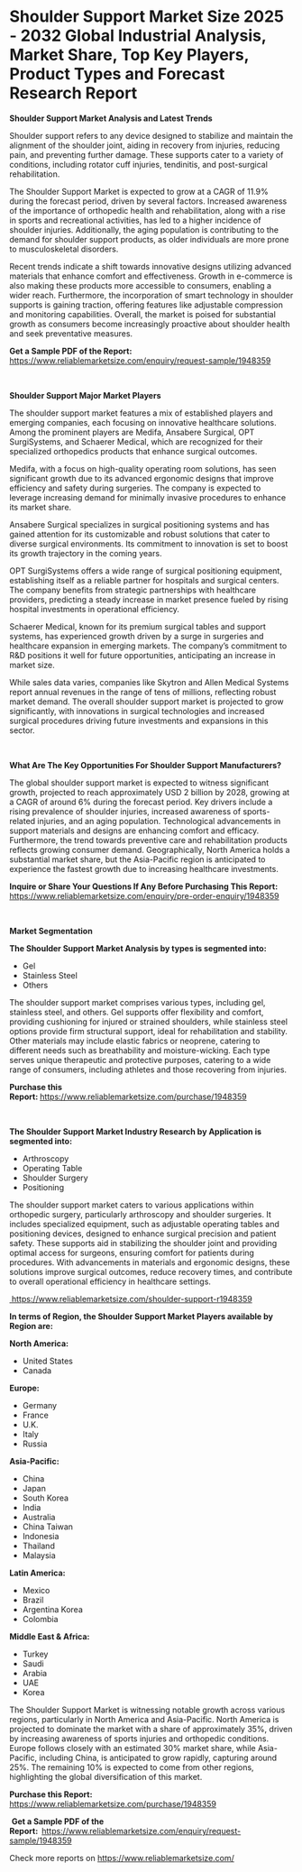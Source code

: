 <p><h1>Shoulder Support Market Size 2025 - 2032 Global Industrial Analysis, Market Share, Top Key Players, Product Types and Forecast Research Report</h1></p><p><strong>Shoulder Support Market Analysis and Latest Trends</strong></p>
<p><p>Shoulder support refers to any device designed to stabilize and maintain the alignment of the shoulder joint, aiding in recovery from injuries, reducing pain, and preventing further damage. These supports cater to a variety of conditions, including rotator cuff injuries, tendinitis, and post-surgical rehabilitation. </p><p>The Shoulder Support Market is expected to grow at a CAGR of 11.9% during the forecast period, driven by several factors. Increased awareness of the importance of orthopedic health and rehabilitation, along with a rise in sports and recreational activities, has led to a higher incidence of shoulder injuries. Additionally, the aging population is contributing to the demand for shoulder support products, as older individuals are more prone to musculoskeletal disorders.</p><p>Recent trends indicate a shift towards innovative designs utilizing advanced materials that enhance comfort and effectiveness. Growth in e-commerce is also making these products more accessible to consumers, enabling a wider reach. Furthermore, the incorporation of smart technology in shoulder supports is gaining traction, offering features like adjustable compression and monitoring capabilities. Overall, the market is poised for substantial growth as consumers become increasingly proactive about shoulder health and seek preventative measures.</p></p>
<p><strong>Get a Sample PDF of the Report:&nbsp;</strong> <a href="https://www.reliablemarketsize.com/enquiry/request-sample/1948359?utm_campaign=2472&utm_medium=2&utm_source=Github&utm_content=ia&utm_term=03032025&utm_id=shoulder-support">https://www.reliablemarketsize.com/enquiry/request-sample/1948359</a></p>
<p>&nbsp;</p>
<p><strong>Shoulder Support Major Market Players</strong></p>
<p><p>The shoulder support market features a mix of established players and emerging companies, each focusing on innovative healthcare solutions. Among the prominent players are Medifa, Ansabere Surgical, OPT SurgiSystems, and Schaerer Medical, which are recognized for their specialized orthopedics products that enhance surgical outcomes.</p><p>Medifa, with a focus on high-quality operating room solutions, has seen significant growth due to its advanced ergonomic designs that improve efficiency and safety during surgeries. The company is expected to leverage increasing demand for minimally invasive procedures to enhance its market share.</p><p>Ansabere Surgical specializes in surgical positioning systems and has gained attention for its customizable and robust solutions that cater to diverse surgical environments. Its commitment to innovation is set to boost its growth trajectory in the coming years.</p><p>OPT SurgiSystems offers a wide range of surgical positioning equipment, establishing itself as a reliable partner for hospitals and surgical centers. The company benefits from strategic partnerships with healthcare providers, predicting a steady increase in market presence fueled by rising hospital investments in operational efficiency.</p><p>Schaerer Medical, known for its premium surgical tables and support systems, has experienced growth driven by a surge in surgeries and healthcare expansion in emerging markets. The company’s commitment to R&D positions it well for future opportunities, anticipating an increase in market size.</p><p>While sales data varies, companies like Skytron and Allen Medical Systems report annual revenues in the range of tens of millions, reflecting robust market demand. The overall shoulder support market is projected to grow significantly, with innovations in surgical technologies and increased surgical procedures driving future investments and expansions in this sector.</p></p>
<p>&nbsp;</p>
<p><strong>What Are The Key Opportunities For Shoulder Support Manufacturers?</strong></p>
<p><p>The global shoulder support market is expected to witness significant growth, projected to reach approximately USD 2 billion by 2028, growing at a CAGR of around 6% during the forecast period. Key drivers include a rising prevalence of shoulder injuries, increased awareness of sports-related injuries, and an aging population. Technological advancements in support materials and designs are enhancing comfort and efficacy. Furthermore, the trend towards preventive care and rehabilitation products reflects growing consumer demand. Geographically, North America holds a substantial market share, but the Asia-Pacific region is anticipated to experience the fastest growth due to increasing healthcare investments.</p></p>
<p><strong>Inquire or Share Your Questions If Any Before Purchasing This Report:</strong> <a href="https://www.reliablemarketsize.com/enquiry/pre-order-enquiry/1948359?utm_campaign=2472&utm_medium=2&utm_source=Github&utm_content=ia&utm_term=03032025&utm_id=shoulder-support">https://www.reliablemarketsize.com/enquiry/pre-order-enquiry/1948359</a></p>
<p>&nbsp;</p>
<p><strong>Market Segmentation</strong></p>
<p><strong>The Shoulder Support Market Analysis by types is segmented into:</strong></p>
<p><ul><li>Gel</li><li>Stainless Steel</li><li>Others</li></ul></p>
<p><p>The shoulder support market comprises various types, including gel, stainless steel, and others. Gel supports offer flexibility and comfort, providing cushioning for injured or strained shoulders, while stainless steel options provide firm structural support, ideal for rehabilitation and stability. Other materials may include elastic fabrics or neoprene, catering to different needs such as breathability and moisture-wicking. Each type serves unique therapeutic and protective purposes, catering to a wide range of consumers, including athletes and those recovering from injuries.</p></p>
<p><strong>Purchase this Report:&nbsp;</strong><a href="https://www.reliablemarketsize.com/purchase/1948359?utm_campaign=2472&utm_medium=2&utm_source=Github&utm_content=ia&utm_term=03032025&utm_id=shoulder-support">https://www.reliablemarketsize.com/purchase/1948359</a></p>
<p>&nbsp;</p>
<p><strong>The Shoulder Support Market Industry Research by Application is segmented into:</strong></p>
<p><ul><li>Arthroscopy</li><li>Operating Table</li><li>Shoulder Surgery</li><li>Positioning</li></ul></p>
<p><p>The shoulder support market caters to various applications within orthopedic surgery, particularly arthroscopy and shoulder surgeries. It includes specialized equipment, such as adjustable operating tables and positioning devices, designed to enhance surgical precision and patient safety. These supports aid in stabilizing the shoulder joint and providing optimal access for surgeons, ensuring comfort for patients during procedures. With advancements in materials and ergonomic designs, these solutions improve surgical outcomes, reduce recovery times, and contribute to overall operational efficiency in healthcare settings.</p></p>
<p><a href="https://www.reliablemarketsize.com/shoulder-support-r1948359?utm_campaign=2472&utm_medium=2&utm_source=Github&utm_content=ia&utm_term=03032025&utm_id=shoulder-support">&nbsp;https://www.reliablemarketsize.com/shoulder-support-r1948359</a></p>
<p><strong>In terms of Region, the Shoulder Support Market Players available by Region are:</strong></p>
<p>
    <p> <strong> North America: </strong>
        <ul>
            <li>United States</li>
            <li>Canada</li>
        </ul>
        </p> 
    <p> <strong> Europe: </strong>
        <ul>
            <li>Germany</li>
            <li>France</li>
            <li>U.K.</li>
            <li>Italy</li>
            <li>Russia</li>
        </ul>
        </p> 
    <p> <strong> Asia-Pacific: </strong>
        <ul>
            <li>China</li>
            <li>Japan</li>
            <li>South Korea</li>
            <li>India</li>
            <li>Australia</li>
            <li>China Taiwan</li>
            <li>Indonesia</li>
            <li>Thailand</li>
            <li>Malaysia</li>
        </ul>
        </p> 
    <p> <strong> Latin America: </strong>
        <ul>
            <li>Mexico</li>
            <li>Brazil</li>
            <li>Argentina Korea</li>
            <li>Colombia</li>
        </ul>
        </p> 
    <p> <strong> Middle East & Africa: </strong>
        <ul>
            <li>Turkey</li>
            <li>Saudi</li>
            <li>Arabia</li>
            <li>UAE</li>
            <li>Korea</li>
        </ul>
    </p>
    </p>
<p><p>The Shoulder Support Market is witnessing notable growth across various regions, particularly in North America and Asia-Pacific. North America is projected to dominate the market with a share of approximately 35%, driven by increasing awareness of sports injuries and orthopedic conditions. Europe follows closely with an estimated 30% market share, while Asia-Pacific, including China, is anticipated to grow rapidly, capturing around 25%. The remaining 10% is expected to come from other regions, highlighting the global diversification of this market.</p></p>
<p><strong>Purchase this Report: </strong><a href="https://www.reliablemarketsize.com/purchase/1948359?utm_campaign=2472&utm_medium=2&utm_source=Github&utm_content=ia&utm_term=03032025&utm_id=shoulder-support">https://www.reliablemarketsize.com/purchase/1948359</a></p>
<p>&nbsp;<strong>Get a Sample PDF of the Report:&nbsp;&nbsp;</strong><a href="https://www.reliablemarketsize.com/enquiry/request-sample/1948359?utm_campaign=2472&utm_medium=2&utm_source=Github&utm_content=ia&utm_term=03032025&utm_id=shoulder-support">https://www.reliablemarketsize.com/enquiry/request-sample/1948359</a></p>
<p><strong></strong></p>
<p>Check more reports on <a href="https://www.reliablemarketsize.com/?utm_campaign=2472&utm_medium=2&utm_source=Github&utm_content=ia&utm_term=03032025&utm_id=shoulder-support">https://www.reliablemarketsize.com/</a></p>